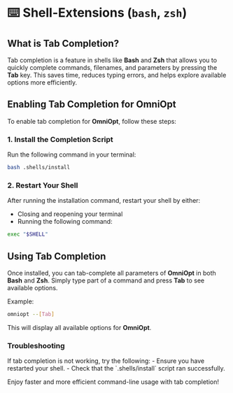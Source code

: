 # <span class="invert_in_dark_mode">⌨️</span> Shell-Extensions (`bash`, `zsh`)

<!-- Extensions for tab-completion for ZSH and Bash-Shells -->

<!-- Category: Advanced Usage -->

<div id="toc"></div>

## What is Tab Completion?

Tab completion is a feature in shells like **Bash** and **Zsh** that allows you to quickly complete commands, filenames, and parameters by pressing the **Tab** key. This saves time, reduces typing errors, and helps explore available options more efficiently.

## Enabling Tab Completion for OmniOpt

To enable tab completion for **OmniOpt**, follow these steps:

### 1. Install the Completion Script

Run the following command in your terminal:

```bash
bash .shells/install
```

### 2. Restart Your Shell

After running the installation command, restart your shell by either:

- Closing and reopening your terminal
- Running the following command:

```bash
exec "$SHELL"
```

## Using Tab Completion

Once installed, you can tab-complete all parameters of **OmniOpt** in both **Bash** and **Zsh**. Simply type part of a command and press **Tab** to see available options.

Example:

```bash
omniopt --[Tab]
```

This will display all available options for **OmniOpt**.

### Troubleshooting
<div class="caveat tip">
If tab completion is not working, try the following:
- Ensure you have restarted your shell.
- Check that the `.shells/install` script ran successfully.

Enjoy faster and more efficient command-line usage with tab completion!
</div>
